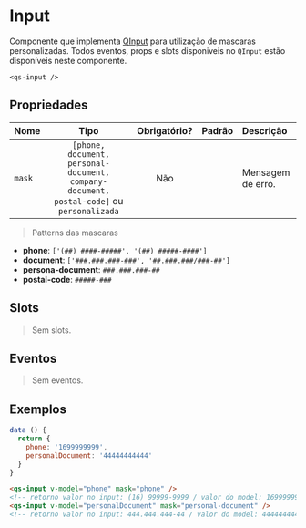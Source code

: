 # Input

Componente que implementa [QInput](https://quasar.dev/vue-components/input#Introduction) para utilização de mascaras personalizadas. Todos eventos, props e slots disponiveis no `QInput` estão disponíveis neste componente.

```
<qs-input />
```

## Propriedades

| Nome | Tipo | Obrigatório? | Padrão | Descrição |
|:-|:-:|:-:|:-:|:-|
| `mask` | `[phone, document, personal-document, company-document, postal-code]` ou `personalizada` | Não | | Mensagem de erro. |

> Patterns das mascaras
  - **phone**: `['(##) ####-#####', '(##) #####-####']`
  - **document**: `['###.###.###-###', '##.###.###/###-##']`
  - **persona-document**: `###.###.###-##`
  - **postal-code**: `#####-###`

## Slots

> Sem slots.

## Eventos

> Sem eventos.

## Exemplos

```js
data () {
  return {
    phone: '1699999999',
    personalDocument: '44444444444'
  }
}
```

```html
<qs-input v-model="phone" mask="phone" />
<!-- retorno valor no input: (16) 99999-9999 / valor do model: 1699999999 -->
<qs-input v-model="personalDocument" mask="personal-document" />
<!-- retorno valor no input: 444.444.444-44 / valor do model: 44444444444 -->
```
